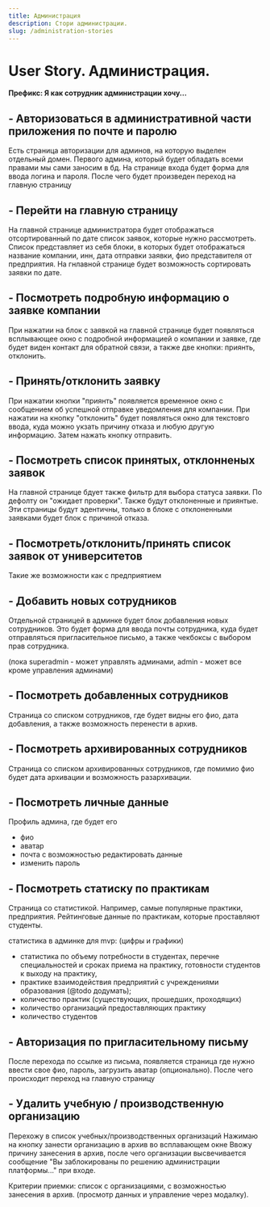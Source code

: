 ```yaml
---
title: Администрация
description: Стори администрации.
slug: /administration-stories
---
```


# User Story. Администрация.

**Префикс: Я как сотрудник администрации хочу...**

## - Авторизоваться в административной части приложения по почте и паролю

Есть страница авторизации для админов, на которую выделен отдельный домен. Первого админа, который будет обладать всеми правами мы сами заносим в бд. На странице входа будет форма для ввода логина и пароля. После чего будет произведен переход на главную страницу

## - Перейти на главную страницу

На главной странице администратора будет отображаться отсортированный по дате список заявок, которые нужно рассмотреть. Список представляет из себя блоки, в которых будет отображаться название компании, инн, дата отправки заявки, фио представителя от предприятия. На гнлавной странице будет возможность сортировать заявки по дате.

## - Посмотреть подробную информацию о заявке компании

При нажатии на блок с заявкой на главной странице будет появляться всплывающее окно с подробной информацией о компании и заявке, где будет виден контакт для обратной связи, а также две кнопки: приянть, отклонить.

## - Принять/отклонить заявку

При нажатии кнопки "приянть" появляется временное окно с сообщением об успешной отправке уведомления для компании. При нажатии на кнопку "отклонить" будет появляться окно для текстовго ввода, куда можно укзать причину отказа и любую другую информацию. Затем нажать кнопку отправить.

## - Посмотреть список принятых, отклонненых заявок

На главной странице бдует также фильтр для выбора статуса заявки. По дефолту он "ожидает проверки". Также будут отклоненные и приянтые. Эти страницы будут эдентичны, только в блоке с отклоненными заявками будет блок с причиной отказа.

## - Посмотреть/отклонить/принять список заявок от университетов

Такие же возможности как с предприятием

## - Добавить новых сотрудников

Отдельной страницей в админке будет блок добавления новых сотрудников. Это будет форма для ввода почты сотрудника, куда будет отправляться пригласительное письмо, а также чекбоксы с выбором прав сотрудника.

(пока superadmin - может управлять админами, admin - может все кроме управления админами)

## - Посмотреть добавленных сотрудников

Страница со списком сотрудников, где будет видны его фио, дата добавления, а также возможность перенести в архив.

## - Посмотреть архивированных сотрудников

Страница со списком архивированных сотрудников, где помимио фио будет дата архивации и возможность разархивации.

## - Посмотреть личные данные

Профиль админа, где будет его 

- фио
- аватар
- почта с возможностью редактировать данные
- изменить пароль

## - Посмотреть статиску по практикам

Страница со статистикой. Например, самые популярные практики, предприятия. Рейтинговые данные по практикам, которые проставляют студенты.

статистика в админке для mvp:
(цифры и графики)
- статистика по объему потребности в студентах, перечне специальностей и сроках приема на практику, готовности студентов к выходу на практику,
- практике взаимодействия предприятий с учреждениями образования (@todo додумать);
- количество практик (существующих, прошедших, проходящих)
- количество организаций предоставляющих практику
- количество студентов

## - Авторизация по пригласительному письму

После перехода по ссылке из письма, появляется страница где нужно ввести свое фио, пароль, загрузить аватар (опционально). После чего происходит переход на главную страницу

## - Удалить учебную / производственную организацию

Перехожу в список учебных/производственных организаций
Нажимаю на кнопку занести организацию в архив во всплавающем окне
Ввожу причину занесения в архив, после чего организации высвечивается сообщение "Вы заблокированы по решению администрации платформы..." при входе.

Критерии приемки: список с организациями, с возможностью занесения в архив. (просмотр данных и управление через модалку).


